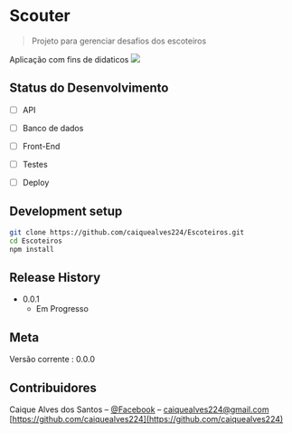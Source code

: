 # Scouter

> Projeto para gerenciar desafios dos escoteiros


Aplicação com fins de didaticos
![](header.png)

## Status do Desenvolvimento

- [ ] API
- [ ] Banco de dados
- [ ] Front-End
- [ ] Testes
- [ ] Deploy




## Development setup



```sh
git clone https://github.com/caiquealves224/Escoteiros.git
cd Escoteiros
npm install
```

## Release History

* 0.0.1
    * Em Progresso

## Meta

Versão corrente : 0.0.0

## Contribuidores

Caique Alves dos Santos – [@Facebook](https://www.facebook.com/caique.alves.3367) – caiquealves224@gmail.com [https://github.com/caiquealves224](https://github.com/caiquealves224)